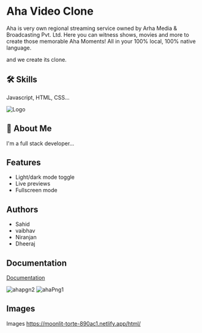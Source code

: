 
# Aha Video Clone

Aha is very own regional streaming service owned by Arha Media & Broadcasting Pvt. Ltd. Here you can witness shows, movies and more to create those memorable Aha Moments! All in your 100% local, 100% native language.

and we create its clone.




## 🛠 Skills
Javascript, HTML, CSS...


![Logo](https://www.aha.video/assets/icons/svg/aha-footer-logo.svg)


## 🚀 About Me
I'm a full stack developer...


## Features

- Light/dark mode toggle
- Live previews
- Fullscreen mode



## Authors

- Sahid 
- vaibhav
- Niranjan
- Dheeraj



## Documentation

[Documentation](https://moonlit-torte-890ac1.netlify.app/html/)

![ahapgn2](https://user-images.githubusercontent.com/75063419/189483875-ada8f213-748d-48fa-b654-fc25aef8f536.png)
![ahaPng1](https://user-images.githubusercontent.com/75063419/189483878-38ce89fb-fa2c-480e-951c-93f20bd3f4d3.png)

## Images

Images https://moonlit-torte-890ac1.netlify.app/html/

